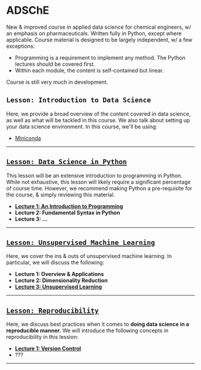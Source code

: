 # ADSChE
New & improved course in applied data science for chemical engineers, w/ an emphasis on pharmaceuticals. 
Written fully in Python, except where applicable. 
Course material is designed to be largely independent, w/ a few exceptions:
- Programming is a requirement to implement any method. The Python lectures should be covered first. 
- Within each module, the content is self-contained but linear. 

Course is still very much in development. 


## `Lesson: Introduction to Data Science`
Here, we provide a broad overview of the content covered in data science, as well as what will be tackled in this course. 
We also talk about setting up your data science environment. In this course, we'll be using:
- [Miniconda](https://docs.conda.io/en/latest/miniconda.html)

-----

## [`Lesson: Data Science in Python`](https://github.com/curtispmartin/Education/tree/master/ADSChE/Python)
This lesson will be an extensive introduction to programming in Python. 
While not exhaustive, this lesson will likely require a significant percentage of course time. 
However, we recommend making Python a pre-requisite for the course, & simply reviewing this material.
- [**Lecture 1: An Introduction to Programming**](https://github.com/curtispmartin/Education/tree/master/ADSChE/Python/1_Programming)
- **Lecture 2: Fundamental Syntax in Python**
- **Lecture 3: ...**

-----

## [`Lesson: Unsupervised Machine Learning`](https://github.com/curtispmartin/Education/tree/master/ADSChE/UnsupervisedLearning)
Here, we cover the ins & outs of unsupervised machine learning. 
In particular, we will discuss the following:
- **Lecture 1: Overview & Applications**
- **Lecture 2: Dimensionality Reduction**
- [**Lecture 3: Unsupervised Learning**](https://github.com/curtispmartin/Education/tree/master/ADSChE/UnsupervisedLearning/3_Clustering)

-----

## [`Lesson: Reproducibility`](https://github.com/curtispmartin/Education/tree/master/ADSChE/Reproducibility)
Here, we discuss best practices when it comes to **doing data science in a reproducible manner.** 
We will introduce the following concepts in reproducibility in this lession: 
- [**Lecture 1: Version Control**](https://github.com/curtispmartin/Education/tree/master/ADSChE/Reproducibility/VersionControl)
- ??? 

-----